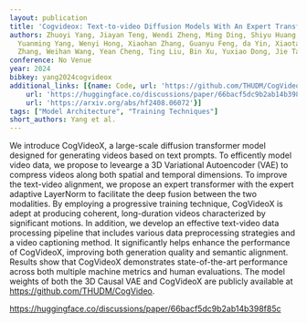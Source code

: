 ```yaml
---
layout: publication
title: 'Cogvideox: Text-to-video Diffusion Models With An Expert Transformer'
authors: Zhuoyi Yang, Jiayan Teng, Wendi Zheng, Ming Ding, Shiyu Huang, Jiazheng Xu,
  Yuanming Yang, Wenyi Hong, Xiaohan Zhang, Guanyu Feng, da Yin, Xiaotao Gu, Yuxuan
  Zhang, Weihan Wang, Yean Cheng, Ting Liu, Bin Xu, Yuxiao Dong, Jie Tang
conference: No Venue
year: 2024
bibkey: yang2024cogvideox
additional_links: [{name: Code, url: 'https://github.com/THUDM/CogVideo'}, {name: Code,
    url: 'https://huggingface.co/discussions/paper/66bacf5dc9b2ab14b398f85c'}, {name: Paper,
    url: 'https://arxiv.org/abs/hf2408.06072'}]
tags: ["Model Architecture", "Training Techniques"]
short_authors: Yang et al.
---
```

We introduce CogVideoX, a large-scale diffusion transformer model designed for generating videos based on text prompts. To efficently model video data, we propose to levearge a 3D Variational Autoencoder (VAE) to compress videos along both spatial and temporal dimensions. To improve the text-video alignment, we propose an expert transformer with the expert adaptive LayerNorm to facilitate the deep fusion between the two modalities. By employing a progressive training technique, CogVideoX is adept at producing coherent, long-duration videos characterized by significant motions. In addition, we develop an effective text-video data processing pipeline that includes various data preprocessing strategies and a video captioning method. It significantly helps enhance the performance of CogVideoX, improving both generation quality and semantic alignment. Results show that CogVideoX demonstrates state-of-the-art performance across both multiple machine metrics and human evaluations. The model weights of both the 3D Causal VAE and CogVideoX are publicly available at https://github.com/THUDM/CogVideo.

https://huggingface.co/discussions/paper/66bacf5dc9b2ab14b398f85c